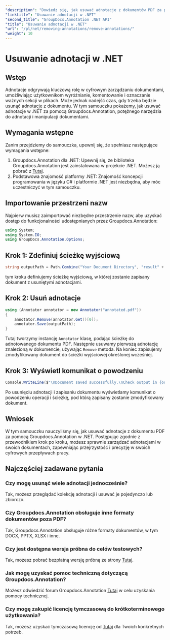 ```yaml
---
"description": "Dowiedz się, jak usuwać adnotacje z dokumentów PDF za pomocą Groupdocs.Annotation w .NET. Uprość proces zarządzania dokumentami cyfrowymi."
"linktitle": "Usuwanie adnotacji w .NET"
"second_title": "GroupDocs.Annotation .NET API"
"title": "Usuwanie adnotacji w .NET"
"url": "/pl/net/removing-annotations/remove-annotations/"
"weight": 10
---
```


# Usuwanie adnotacji w .NET

## Wstęp
Adnotacje odgrywają kluczową rolę w cyfrowym zarządzaniu dokumentami, umożliwiając użytkownikom wyróżnianie, komentowanie i oznaczanie ważnych sekcji w plikach. Może jednak nadejść czas, gdy trzeba będzie usunąć adnotacje z dokumentu. W tym samouczku pokażemy, jak usuwać adnotacje w .NET za pomocą Groupdocs.Annotation, potężnego narzędzia do adnotacji i manipulacji dokumentami.
## Wymagania wstępne
Zanim przejdziemy do samouczka, upewnij się, że spełniasz następujące wymagania wstępne:
1. Groupdocs.Annotation dla .NET: Upewnij się, że biblioteka Groupdocs.Annotation jest zainstalowana w projekcie .NET. Możesz ją pobrać z [Tutaj](https://releases.groupdocs.com/annotation/net/).
2. Podstawowa znajomość platformy .NET: Znajomość koncepcji programowania w języku C# i platformie .NET jest niezbędna, aby móc uczestniczyć w tym samouczku.

## Importowanie przestrzeni nazw
Najpierw musisz zaimportować niezbędne przestrzenie nazw, aby uzyskać dostęp do funkcjonalności udostępnianych przez Groupdocs.Annotation:
```csharp
using System;
using System.IO;
using GroupDocs.Annotation.Options;
```
## Krok 1: Zdefiniuj ścieżkę wyjściową
```csharp
string outputPath = Path.Combine("Your Document Directory", "result" + Path.GetExtension("input.pdf"));
```
tym kroku definiujemy ścieżkę wyjściową, w której zostanie zapisany dokument z usuniętymi adnotacjami.
## Krok 2: Usuń adnotacje
```csharp
using (Annotator annotator = new Annotator("annotated.pdf"))
{
    annotator.Remove(annotator.Get()[0]);
    annotator.Save(outputPath);
}
```
Tutaj tworzymy instancję `Annotator` klasę, podając ścieżkę do adnotowanego dokumentu PDF. Następnie usuwamy pierwszą adnotację znalezioną w dokumencie, używając `Remove` metoda. Na koniec zapisujemy zmodyfikowany dokument do ścieżki wyjściowej określonej wcześniej.
## Krok 3: Wyświetl komunikat o powodzeniu
```csharp
Console.WriteLine($"\nDocument saved successfully.\nCheck output in {outputPath}.");
```
Po usunięciu adnotacji i zapisaniu dokumentu wyświetlamy komunikat o powodzeniu operacji i ścieżkę, pod którą zapisany zostanie zmodyfikowany dokument.

## Wniosek
W tym samouczku nauczyliśmy się, jak usuwać adnotacje z dokumentu PDF za pomocą Groupdocs.Annotation w .NET. Postępując zgodnie z przewodnikiem krok po kroku, możesz sprawnie zarządzać adnotacjami w swoich dokumentach, zapewniając przejrzystość i precyzję w swoich cyfrowych przepływach pracy.
## Najczęściej zadawane pytania
### Czy mogę usunąć wiele adnotacji jednocześnie?
Tak, możesz przeglądać kolekcję adnotacji i usuwać je pojedynczo lub zbiorczo.
### Czy Groupdocs.Annotation obsługuje inne formaty dokumentów poza PDF?
Tak, Groupdocs.Annotation obsługuje różne formaty dokumentów, w tym DOCX, PPTX, XLSX i inne.
### Czy jest dostępna wersja próbna do celów testowych?
Tak, możesz pobrać bezpłatną wersję próbną ze strony [Tutaj](https://releases.groupdocs.com/).
### Jak mogę uzyskać pomoc techniczną dotyczącą Groupdocs.Annotation?
Możesz odwiedzić forum Groupdocs.Annotation [Tutaj](https://forum.groupdocs.com/c/annotation/10) w celu uzyskania pomocy technicznej.
### Czy mogę zakupić licencję tymczasową do krótkoterminowego użytkowania?
Tak, możesz uzyskać tymczasową licencję od [Tutaj](https://purchase.groupdocs.com/temporary-license/) dla Twoich konkretnych potrzeb.